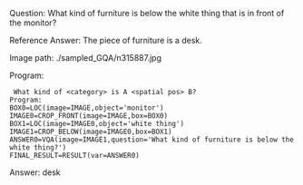Question: What kind of furniture is below the white thing that is in front of the monitor?

Reference Answer: The piece of furniture is a desk.

Image path: ./sampled_GQA/n315887.jpg

Program:

```
 What kind of <category> is A <spatial pos> B?
Program:
BOX0=LOC(image=IMAGE,object='monitor')
IMAGE0=CROP_FRONT(image=IMAGE,box=BOX0)
BOX1=LOC(image=IMAGE0,object='white thing')
IMAGE1=CROP_BELOW(image=IMAGE0,box=BOX1)
ANSWER0=VQA(image=IMAGE1,question='What kind of furniture is below the white thing?')
FINAL_RESULT=RESULT(var=ANSWER0)
```
Answer: desk


